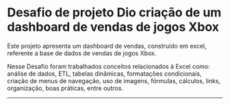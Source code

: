# Desafio de projeto Dio criação de um dashboard de vendas de jogos Xbox

Este projeto apresenta um dashboard de vendas, construído em excel, referente a base de dados de vendas de jogos Xbox.

Nesse Desafio foram trabalhados conceitos relacionados à Excel como: 
análise de dados, ETL, tabelas dinâmicas, formatações condicionais, criação de menus de navegação, uso de imagens, fórmulas, cálculos, links, organização, boas práticas, entre outros.



---
